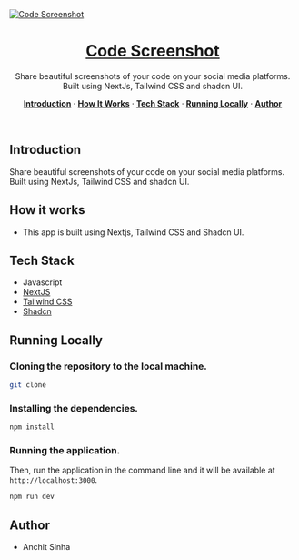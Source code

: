 <a href="https://code-screenshot.codekv.com/">
  <img alt="Code Screenshot" src="/public/front-page.png">
    <h1 align="center">Code Screenshot</h1>
</a>

<p align="center">
  Share beautiful screenshots of your code on your social media platforms. Built using NextJs, Tailwind CSS and shadcn UI.
</p>
 
<p align="center">
  <a href="#introduction"><strong>Introduction</strong></a> ·
  <a href="#how-it-works"><strong>How It Works</strong></a> ·
  <a href="#tech-stack"><strong>Tech Stack</strong></a> ·
  <a href="#running-locally"><strong>Running Locally</strong></a> ·
  <a href="#author"><strong>Author</strong></a>
</p>
<br/>

## Introduction

Share beautiful screenshots of your code on your social media platforms. Built using NextJs, Tailwind CSS and shadcn UI.

## How it works

- This app is built using Nextjs, Tailwind CSS and Shadcn UI.

## Tech Stack

- Javascript
- [NextJS](https://nextjs.org/)
- [Tailwind CSS](https://tailwindcss.com/)
- [Shadcn](https://ui.shadcn.com/)

## Running Locally

### Cloning the repository to the local machine.

```bash
git clone
```

### Installing the dependencies.

```bash
npm install
```

### Running the application.

Then, run the application in the command line and it will be available at `http://localhost:3000`.

```bash
npm run dev
```

## Author

- Anchit Sinha
